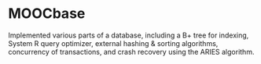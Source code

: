 # MOOCbase
Implemented various parts of a database, including a B+ tree for indexing, System R query optimizer, external hashing & sorting algorithms, concurrency of transactions, and crash recovery using the ARIES algorithm.

